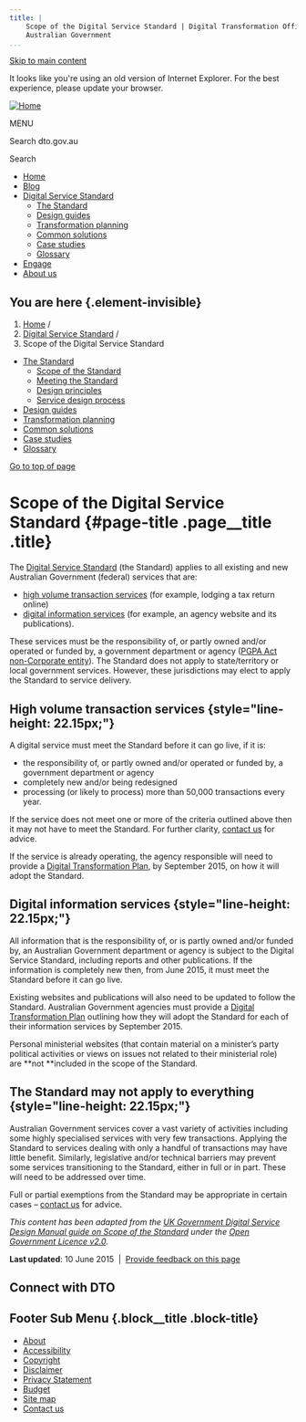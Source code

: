 ```yaml
---
title: |
    Scope of the Digital Service Standard | Digital Transformation Office,
    Australian Government
...
```


[Skip to main content](#main-content)

It looks like you're using an old version of Internet Explorer. For the
best experience, please update your browser.

[![Home](https://www.dto.gov.au/sites/g/files/net261/f/dto_crest_inline_0.png)](/ "Home")[](#open-menu)

MENU

Search dto.gov.au

Search

-   [Home](/)
-   [Blog](/blog)
-   [Digital Service Standard](/standard)
    -   [The Standard](/standard)
    -   [Design guides](/design-guides)
    -   [Transformation planning](/standard/digital-transformation-plan)
    -   [Common solutions](/standard/common-government-solutions)
    -   [Case studies](/standard/case-studies)
    -   [Glossary](/standard/glossary)
-   [Engage](/engage)
-   [About us](/about)

You are here {.element-invisible}
------------

1.  [Home](/) /
2.  [Digital Service Standard](/standard) /
3.  Scope of the Digital Service Standard

-   [The Standard](/standard)
    -   [Scope of the
        Standard](/standard/scope-digital-service-standard)
    -   [Meeting the Standard](/standard/meeting-standard)
    -   [Design principles](/standard/design-principles)
    -   [Service design process](/standard/service-design-process)
-   [Design guides](/design-guides)
-   [Transformation planning](/standard/digital-transformation-plan)
-   [Common solutions](/standard/common-government-solutions)
-   [Case studies](/standard/case-studies)
-   [Glossary](/standard/glossary)

[Go to top of page](#skip-link)

Scope of the Digital Service Standard {#page-title .page__title .title}
=====================================

The [Digital Service Standard](/standard) (the Standard) applies to all
existing and new Australian Government (federal) services that are:

-   [high volume transaction services](#_High_volume_Ttransaction) (for
    example, lodging a tax return online) 
-   [digital information services](#_Digital_information_services) (for
    example, an agency website and its publications).

These services must be the responsibility of, or partly owned and/or
operated or funded by, a government department or agency ([PGPA Act
non-Corporate
entity](http://www.finance.gov.au/resource-management/introduction/)).
The Standard does not apply to state/territory or local government
services. However, these jurisdictions may elect to apply the Standard
to service delivery.

High volume transaction services {style="line-height: 22.15px;"}
--------------------------------

A digital service must meet the Standard before it can go live, if it
is:

-   the responsibility of, or partly owned and/or operated or funded by,
    a government department or agency
-   completely new and/or being redesigned
-   processing (or likely to process) more than 50,000 transactions
    every year.

If the service does not meet one or more of the criteria outlined above
then it may not have to meet the Standard. For further clarity, [contact
us](/contact-us) for advice.

If the service is already operating, the agency responsible will need to
provide a [Digital Transformation
Plan](/standard/digital-transformation-plan), by September 2015, on how
it will adopt the Standard.

Digital information services {style="line-height: 22.15px;"}
----------------------------

All information that is the responsibility of, or is partly owned and/or
funded by, an Australian Government department or agency is subject to
the Digital Service Standard, including reports and other publications.
If the information is completely new then, from June 2015, it must meet
the Standard before it can go live.

Existing websites and publications will also need to be updated to
follow the Standard. Australian Government agencies must provide
a [Digital Transformation
Plan](/standard/digital-transformation-plan) outlining how they will
adopt the Standard for each of their information services by September
2015.

Personal ministerial websites (that contain material on a minister’s
party political activities or views on issues not related to their
ministerial role) are **not **included in the scope of the Standard.

The Standard may not apply to everything {style="line-height: 22.15px;"}
----------------------------------------

Australian Government services cover a vast variety of activities
including some highly specialised services with very few transactions.
Applying the Standard to services dealing with only a handful of
transactions may have little benefit. Similarly, legislative and/or
technical barriers may prevent some services transitioning to the
Standard, either in full or in part. These will need to be addressed
over time. 

Full or partial exemptions from the Standard may be appropriate in
certain cases – [contact us](/contact-us) for advice.

*This content has been adapted from the *[*UK Government Digital Service
Design Manual guide on Scope of the
Standard*](https://www.gov.uk/service-manual/digital-by-default/scope-of-the-standard.html)* under
the *[*Open Government Licence
v2.0*](http://www.nationalarchives.gov.uk/doc/open-government-licence/version/2/)*.*

**Last updated**: 10 June 2015  |  [Provide feedback on this
page](/feedback?url_from=Scope)

Connect with DTO
----------------

[](https://twitter.com/AusDTO "DTO Twitter")

[](https://www.youtube.com/channel/UCmDkFN3UlK2wSKDQQhd-Y-A "DTO Youtube")

[](https://www.linkedin.com/company/digital-transformation-office "DTO Linkedin")

Footer Sub Menu {.block__title .block-title}
---------------

-   [About](/about "Link to about the DTO")
-   [Accessibility](/web-accessibility)
-   [Copyright](/copyright)
-   [Disclaimer](/disclaimer)
-   [Privacy Statement](/privacy-statement)
-   [Budget](/budget)
-   [Site map](/sitemap)
-   [Contact us](/engage)
